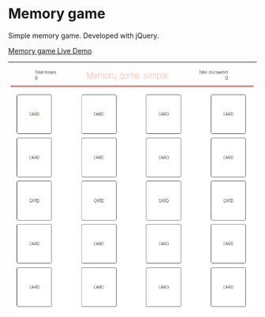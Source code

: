 # Memory game

Simple memory game. Developed with jQuery.

[Memory game Live Demo](https://danpora.github.io/memory-game/)

---

![alt text](https://github.com/danpora/memory-game/blob/master/media/memory_screen.png)
